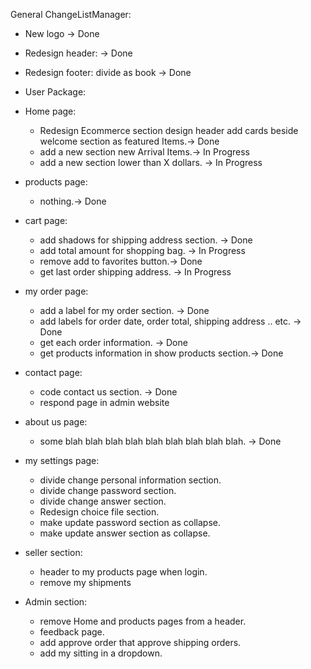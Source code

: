 General ChangeListManager:

- New logo -> Done
- Redesign header: -> Done
- Redesign footer: divide as book -> Done

- User Package:

- Home page:
    - Redesign Ecommerce section design header add 
        cards beside welcome section as featured Items.-> Done
    - add a new section new Arrival Items.-> In Progress
    - add a new section lower than X dollars. -> In Progress

- products page:
    - nothing.-> Done

- cart page:
    - add shadows for shipping address section. -> Done
    - add total amount for shopping bag. -> In Progress
    - remove add to favorites button.-> Done

    + get last order shipping address. -> In Progress


- my order page:

    - add a label for my order section. -> Done
    - add labels for order date, order total, shipping address .. etc. -> Done
    - get each order information. -> Done
    - get products information in show products section.-> Done


- contact page:
    - code contact us section. -> Done
    - respond page in admin website

- about us page:
    - some blah blah blah blah blah blah blah blah blah. -> Done

- my settings page:
    - divide change personal information section.
    - divide change password section.
    - divide change answer section.
    - Redesign choice file section.
    - make update password section as collapse.
    - make update answer section as collapse.

- seller section:
    - header to my products page when login.
    - remove my shipments

- Admin section:
    - remove Home and products pages from a header.
    - feedback page.
    - add approve order that approve shipping orders.
    - add my sitting in a dropdown.
